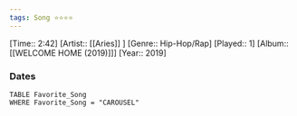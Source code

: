 ```yaml
---
tags: Song ⭐⭐⭐⭐ 
---
```

[Time:: 2:42]
[Artist:: [[Aries]] ]
[Genre:: Hip-Hop/Rap]
[Played:: 1]
[Album:: [[WELCOME HOME (2019)]]]
[Year:: 2019]
### Dates
````dataview
TABLE Favorite_Song
WHERE Favorite_Song = "CAROUSEL"
````